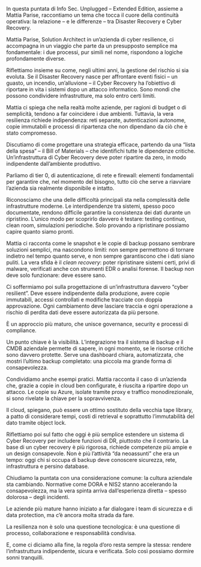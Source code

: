 In questa puntata di Info Sec. Unplugged – Extended Edition, assieme a Mattia Parise, raccontiamo un tema che tocca il cuore della continuità operativa: la relazione – e le differenze – tra Disaster Recovery e Cyber Recovery.

Mattia Parise, Solution Architect in un’azienda di cyber resilience, ci accompagna in un viaggio che parte da un presupposto semplice ma fondamentale: i due processi, pur simili nel nome, rispondono a logiche profondamente diverse.

Riflettiamo insieme su come, negli ultimi anni, la gestione del rischio si sia evoluta. Se il Disaster Recovery nasce per affrontare eventi fisici – un guasto, un incendio, un’alluvione – il Cyber Recovery ha l’obiettivo di riportare in vita i sistemi dopo un attacco informatico. Sono mondi che possono condividere infrastrutture, ma solo entro certi limiti.

Mattia ci spiega che nella realtà molte aziende, per ragioni di budget o di semplicità, tendono a far coincidere i due ambienti. Tuttavia, la vera resilienza richiede indipendenza: reti separate, autenticazioni autonome, copie immutabili e processi di ripartenza che non dipendano da ciò che è stato compromesso.

Discutiamo di come progettare una strategia efficace, partendo da una “lista della spesa” – il Bill of Materials – che identifichi tutte le dipendenze critiche. Un’infrastruttura di Cyber Recovery deve poter ripartire da zero, in modo indipendente dall’ambiente produttivo.

Parliamo di tier 0, di autenticazione, di rete e firewall: elementi fondamentali per garantire che, nel momento del bisogno, tutto ciò che serve a riavviare l’azienda sia realmente disponibile e intatto.

Riconosciamo che una delle difficoltà principali sta nella complessità delle infrastrutture moderne. Le interdipendenze tra sistemi, spesso poco documentate, rendono difficile garantire la consistenza dei dati durante un ripristino. L’unico modo per scoprirlo davvero è testare: testing continuo, clean room, simulazioni periodiche. Solo provando a ripristinare possiamo capire quanto siamo pronti.

Mattia ci racconta come le snapshot e le copie di backup possano sembrare soluzioni semplici, ma nascondono limiti: non sempre permettono di tornare indietro nel tempo quanto serve, e non sempre garantiscono che i dati siano puliti. La vera sfida è il *clean recovery*: poter ripristinare sistemi certi, privi di malware, verificati anche con strumenti EDR o analisi forense.
Il backup non deve solo funzionare: deve essere sano.

Ci soffermiamo poi sulla progettazione di un’infrastruttura davvero “cyber resilient”. Deve essere indipendente dalla produzione, avere copie immutabili, accessi controllati e modifiche tracciate con doppia approvazione. Ogni cambiamento deve lasciare traccia e ogni operazione a rischio di perdita dati deve essere autorizzata da più persone.

È un approccio più maturo, che unisce governance, security e processi di compliance.

Un punto chiave è la visibilità. L’integrazione tra il sistema di backup e il CMDB aziendale permette di sapere, in ogni momento, se le risorse critiche sono davvero protette. Serve una dashboard chiara, automatizzata, che mostri l’ultimo backup completato: una piccola ma grande forma di consapevolezza.

Condividiamo anche esempi pratici. Mattia racconta il caso di un’azienda che, grazie a copie in cloud ben configurate, è riuscita a ripartire dopo un attacco. Le copie su Azure, isolate tramite proxy e traffico monodirezionale, si sono rivelate la chiave per la sopravvivenza.

Il cloud, spiegano, può essere un ottimo sostituto della vecchia tape library, a patto di considerare tempi, costi di retrieval e soprattutto l’immutabilità del dato tramite object lock.

Riflettiamo poi sul fatto che oggi è più semplice estendere un sistema di Cyber Recovery per includere funzioni di DR, piuttosto che il contrario. La base di un cyber recovery è più rigorosa, richiede competenze più ampie e un design consapevole. Non è più l’attività “da neoassunti” che era un tempo: oggi chi si occupa di backup deve conoscere sicurezza, rete, infrastruttura e persino database.

Chiudiamo la puntata con una considerazione comune: la cultura aziendale sta cambiando. Normative come DORA e NIS2 stanno accelerando la consapevolezza, ma la vera spinta arriva dall’esperienza diretta – spesso dolorosa – degli incidenti.

Le aziende più mature hanno iniziato a far dialogare i team di sicurezza e di data protection, ma c’è ancora molta strada da fare.

La resilienza non è solo una questione tecnologica: è una questione di processo, collaborazione e responsabilità condivisa.

E, come ci diciamo alla fine, la regola d’oro resta sempre la stessa: rendere l’infrastruttura indipendente, sicura e verificata. Solo così possiamo dormire sonni tranquilli.
